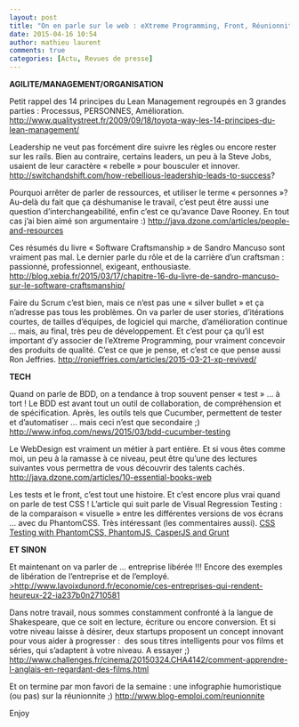 ```yaml
---
layout: post
title: "On en parle sur le web : eXtreme Programming, Front, Réunionnite ..."
date: 2015-04-16 10:54
author: mathieu laurent
comments: true
categories: [Actu, Revues de presse]
---
```

<strong>AGILITE/MANAGEMENT/ORGANISATION</strong>

Petit rappel des 14 principes du Lean Management regroupés en 3 grandes parties : Processus, PERSONNES, Amélioration.
<a href="http://www.qualitystreet.fr/2009/09/18/toyota-way-les-14-principes-du-lean-management/" target="_blank">http://www.qualitystreet.fr/2009/09/18/toyota-way-les-14-principes-du-lean-management/</a>

Leadership ne veut pas forcément dire suivre les règles ou encore rester sur les rails.
Bien au contraire, certains leaders, un peu à la Steve Jobs, usaient de leur caractère « rebelle » pour bousculer et innover.
<a href="http://switchandshift.com/how-rebellious-leadership-leads-to-success" target="_blank">http://switchandshift.com/how-rebellious-leadership-leads-to-success</a>?

Pourquoi arrêter de parler de ressources, et utiliser le terme « personnes »?
Au-delà du fait que ça déshumanise le travail, c’est peut être aussi une question d’interchangeabilité, enfin c’est ce qu’avance Dave Rooney.
En tout cas j’ai bien aimé son argumentaire :)
<a href="http://java.dzone.com/articles/people-and-resources?utm_source=feedburner&amp;utm_medium=feed&amp;utm_campaign=Feed%3A+javalobby%2Ffrontpage+%28Javalobby+%2F+Java+Zone%29" target="_blank">http://java.dzone.com/articles/people-and-resources</a>

Ces résumés du livre « Software Craftsmanship » de Sandro Mancuso sont vraiment pas mal.
Le dernier parle du rôle et de la carrière d’un craftsman : passionné, professionnel, exigeant, enthousiaste.
<a href="http://blog.xebia.fr/2015/03/17/chapitre-16-du-livre-de-sandro-mancuso-sur-le-software-craftsmanship/" target="_blank">http://blog.xebia.fr/2015/03/17/chapitre-16-du-livre-de-sandro-mancuso-sur-le-software-craftsmanship/</a>

Faire du Scrum c’est bien, mais ce n’est pas une « silver bullet » et ça n’adresse pas tous les problèmes.
On va parler de user stories, d’itérations courtes, de tailles d’équipes, de logiciel qui marche, d’amélioration continue … mais, au final, très peu de développement.
Et c’est pour ça qu’il est important d’y associer de l’eXtreme Programming, pour vraiment concevoir des produits de qualité.
C’est ce que je pense, et c’est ce que pense aussi Ron Jeffries.
<a href="http://ronjeffries.com/articles/2015-03-21-xp-revived/" target="_blank">http://ronjeffries.com/articles/2015-03-21-xp-revived/</a>

<strong>TECH</strong>

Quand on parle de BDD, on a tendance à trop souvent penser « test » … à tort !
Le BDD est avant tout un outil de collaboration, de compréhension et de spécification.
Après, les outils tels que Cucumber, permettent de tester et d’automatiser … mais ceci n’est que secondaire ;)
<a href="http://www.infoq.com/news/2015/03/bdd-cucumber-testing?utm_campaign=infoq_content&amp;utm_source=infoq&amp;utm_medium=feed&amp;utm_term=global#.VRgfQVR2DgM.twitter" target="_blank">http://www.infoq.com/news/2015/03/bdd-cucumber-testing</a>

Le WebDesign est vraiment un métier à part entière.
Et si vous êtes comme moi, un peu à la ramasse à ce niveau, peut être qu’une des lectures suivantes vous permettra de vous découvrir des talents cachés.
<a href="http://java.dzone.com/articles/10-essential-books-web?utm_source=feedburner&amp;utm_medium=feed&amp;utm_campaign=Feed%3A+javalobby%2Ffrontpage+%28Javalobby+%2F+Java+Zone%29" target="_blank">http://java.dzone.com/articles/10-essential-books-web</a>

Les tests et le front, c’est tout une histoire.
Et c’est encore plus vrai quand on parle de test CSS !
L’article qui suit parle de Visual Regression Testing : de la comparaison « visuelle » entre les différentes versions de vos écrans … avec du PhantomCSS.
Très intéressant (les commentaires aussi).
<a href="https://sking7.github.io/articles/871402195.html" target="_blank">CSS Testing with PhantomCSS, PhantomJS, CasperJS and Grunt</a>

<strong>ET SINON</strong>

Et maintenant on va parler de … entreprise libérée !!!
Encore des exemples de libération de l’entreprise et de l’employé.
<a href="http://www.lavoixdunord.fr/economie/ces-entreprises-qui-rendent-heureux-22-ia237b0n2710581" target="_blank">>http://www.lavoixdunord.fr/economie/ces-entreprises-qui-rendent-heureux-22-ia237b0n2710581</a>

Dans notre travail, nous sommes constamment confronté à la langue de Shakespeare, que ce soit en lecture, écriture ou encore conversion.
Et si votre niveau laisse à désirer, deux startups proposent un concept innovant pour vous aider à progresser :  des sous titres intelligents pour vos films et séries, qui s’adaptent à votre niveau.
A essayer ;)
<a href="http://www.challenges.fr/cinema/20150324.CHA4142/comment-apprendre-l-anglais-en-regardant-des-films.html" target="_blank">http://www.challenges.fr/cinema/20150324.CHA4142/comment-apprendre-l-anglais-en-regardant-des-films.html</a>

Et on termine par mon favori de la semaine : une infographie humoristique (ou pas) sur la réunionnite ;)
<a href="http://www.blog-emploi.com/reunionnite/?utm_source=feedburner&amp;utm_medium=feed&amp;utm_campaign=Feed%3A+modesemploi+%28Modes+d%27emploi%29" target="_blank">http://www.blog-emploi.com/reunionnite</a>

Enjoy
